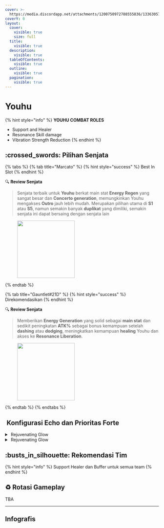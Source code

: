 ```yaml
---
cover: >-
  https://media.discordapp.net/attachments/1200750972788555836/1336305705178628137/image.png?ex=67a3532b&is=67a201ab&hm=a349406a0dc2aa172fae5aca6641aebb8d1bb687ff541fd94fcbaa706b1a396f&=&format=webp&quality=lossless&width=825&height=201
coverY: 0
layout:
  cover:
    visible: true
    size: full
  title:
    visible: true
  description:
    visible: true
  tableOfContents:
    visible: true
  outline:
    visible: true
  pagination:
    visible: true
---
```


# Youhu

{% hint style="info" %}
**YOUHU COMBAT ROLES**

* Support and Healer
* Resonance Skill damage
* Vibration Strength Reduction
{% endhint %}

## :crossed\_swords: Pilihan Senjata

{% tabs %}
{% tab title="Marcato" %}
{% hint style="success" %}
Best In Slot
{% endhint %}

:mag: **Review Senjata**&#x20;

> Senjata terbaik untuk **Youhu** berkat main stat **Energy Regen** yang sangat besar dan **Concerto generation**, memungkinkan Youhu mengakses **Outro** jauh lebih mudah. Merupakan pilihan utama di **S1** atau **S5**, namun semakin banyak **duplikat** yang dimiliki, semakin senjata ini dapat bersaing dengan senjata lain

<figure><img src="https://wuthering.wiki/img/weapon_21040024.png" alt="" width="188"><figcaption></figcaption></figure>
{% endtab %}

{% tab title="Gauntlet#21D" %}
{% hint style="success" %}
Direkomendasikan
{% endhint %}

:mag: **Review Senjata**&#x20;

> Memberikan **Energy Generation** yang solid sebagai **main stat** dan sedikit peningkatan **ATK%** sebagai bonus kemampuan setelah **dashing** atau **dodging**, meningkatkan kemampuan **healing** Youhu dan akses ke **Resonance Liberation**.

<div data-full-width="false"><figure><img src="https://wuthering.wiki/img/weapon_21040034.png" alt="" width="188"><figcaption></figcaption></figure></div>
{% endtab %}
{% endtabs %}

## <img src="https://wuthering.wiki/img/item_10.png" alt="" data-size="line"> Konfigurasi Echo dan Prioritas Forte&#x20;

<details>

<summary> <img src="https://wuthering.wiki/img/fettericon_7.png" alt="" data-size="line"> Rejuvenating Glow</summary>

Fallacy of No Return - CR% / CDM%

![](https://wuthering.wiki/img/monster_330000070.png)

**Echo Skill** untuk summon Fallacy of No Return \
memberikan <mark style="color:yellow;">Spectro DMG</mark> yang setara dengan 11.4% dari max HP, \
setelah itu Resonator dapat 10% bonus Energy Regen \
dan tim dapat 10% bonus ATK selama 20 detik.

**Hold Echo Skill** untuk launch serangkaian ATK bertubi-tubi dengan biaya STA, \
masing-masing memberikan Spectro DMG yang setara dengan 1.14% dari max HP; \
Release Hold echo Skill, memberikan <mark style="color:yellow;">Spectro DMG</mark> yang setara dengan 14.25% dari max HP.

#### Echo Set

* 3 - <mark style="color:blue;">**Glacio DMG**</mark> bonus%
* 3 - <mark style="color:blue;">**Glacio DMG**</mark> bonus%
* 1 - ATK%
* 1 - ATK%

#### Prioritas Echo Substat

* CR% / CDM%
* ER% (100-120%)
* ATK%
* Reso Skill%
* Flat ATK
* Reso Lib%

#### Prioritas Forte

InherentReso skill   >   Forte   >   Libe   >   Intro   =   BA

\


</details>

<details>

<summary> <img src="https://wuthering.wiki/img/fettericon_7.png" alt="" data-size="line"> Rejuvenating Glow</summary>

Bell-Borne Geochelone - CR% / CDM%

![](https://wuthering.wiki/img/monster_340000020.png)

aktikan protection dari Bell-Borne Geochelone. \
Memberikan <mark style="color:blue;">**Glacio DMG**</mark> berdasarkan 104.88% dari DEF resonator kepada musuh terdekat, \
dan dapat Bell-Borne Shield yang bertahan selama 15 detik. \
Bell-Borne Shield ngasih 50.00% DMG Reduction dan 10.00% DMG Boost, Shield akan menghilang setelah karakter  terkena serangan sebanyak 3 kali.

#### Echo Set

* 3 - <mark style="color:blue;">**Glacio DMG**</mark> bonus%
* 3 - <mark style="color:blue;">**Glacio DMG**</mark> bonus%
* 1 - ATK%
* 1 - ATK%

#### Prioritas Echo Substat

* CR% / CDM%
* ER% (100-120%)
* ATK%
* Reso Skill%
* Flat ATK
* Reso Lib%

#### Prioritas Forte

InherentReso skill   >   Forte   >   Libe   >   Intro   =   BA

</details>

## :busts\_in\_silhouette: Rekomendasi Tim

{% hint style="info" %}
Support Healer dan Buffer untuk semua team
{% endhint %}

## :recycle: Rotasi Gameplay

TBA

***

## Infografis

<figure><img src="https://media.discordapp.net/attachments/1200750972788555836/1336360651769249815/6.png?ex=67a58097&#x26;is=67a42f17&#x26;hm=79d9245619cc92cbdaaa19e42ae5a295a91627b112e0e2ca27419608c6c828ab&#x26;=&#x26;format=webp&#x26;quality=lossless&#x26;width=1202&#x26;height=676" alt=""><figcaption></figcaption></figure>



<figure><img src="https://media.discordapp.net/attachments/1200750972788555836/1336360651769249815/6.png?ex=67a38657&#x26;is=67a234d7&#x26;hm=e25dfa6d9fb09a32f8ecb6f67972d1c42a28d689bedb0073143b9f668e340ec1&#x26;=&#x26;format=webp&#x26;quality=lossless&#x26;width=1202&#x26;height=676" alt=""><figcaption></figcaption></figure>



